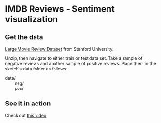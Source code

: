 # IMDB Reviews - Sentiment visualization

## Get the data
[Large Movie Review Dataset](http://ai.stanford.edu/~amaas/data/sentiment/) from Stanford University.

Unzip, then navigate to either train or test data set. Take a sample of negative reviews and another sample of positive reviews. Place them in the sketch's data folder as follows:<br />

data/<br /> 
&nbsp;&nbsp;&nbsp;&nbsp;&nbsp;&nbsp;&nbsp;&nbsp;neg/<br /> 
&nbsp;&nbsp;&nbsp;&nbsp;&nbsp;&nbsp;&nbsp;&nbsp;pos/

## See it in action

Check out [this video](http://vimeo.com/63261479)